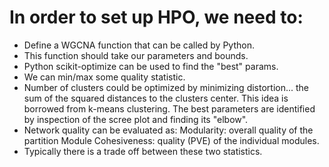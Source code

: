 # In order to set up HPO, we need to:
* Define a WGCNA function that can be called by Python.
* This function should take our parameters and bounds.
* Python scikit-optimize can be used to find the "best" params.
* We can min/max some quality statistic.
* Number of clusters could be optimized by minimizing distortion... the sum 
  of the squared distances to the clusters center. This idea is borrowed from
  k-means clustering. The best parameters are identified by inspection of the
  scree plot and finding its "elbow".
* Network quality can be evaluated as:
  Modularity: overall quality of the partition
  Module Cohesiveness: quality (PVE) of the individual modules. 
* Typically there is a trade off between these two statistics.

